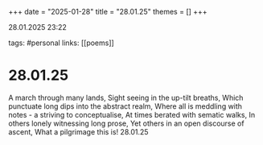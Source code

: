 +++
date = "2025-01-28"
title = "28.01.25"
themes = []
+++

28.01.2025 23:22

tags: #personal
links: [[poems]]

# 28.01.25

A march through many lands,
Sight seeing in the up-tilt breaths,
Which punctuate long dips into the abstract realm,
Where all is meddling with notes - a striving to conceptualise,
At times berated with sematic walks,
In others lonely witnessing long prose,
Yet others in an open discourse of ascent,
What a pilgrimage this is!
28.01.25

